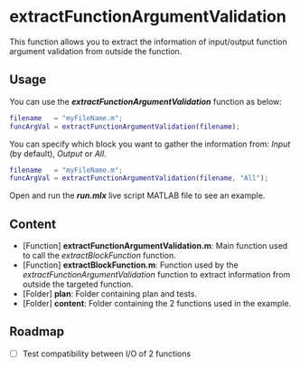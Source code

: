 # extractFunctionArgumentValidation

This function allows you to extract the information of input/output function argument validation from outside the function.  

## Usage

You can use the ***extractFunctionArgumentValidation*** function as below:
```matlab
filename   = "myFileName.m";
funcArgVal = extractFunctionArgumentValidation(filename);
```
  
You can specify which block you want to gather the information from: *Input* (by default), *Output* or *All*. 
```matlab
filename   = "myFileName.m";
funcArgVal = extractFunctionArgumentValidation(filename, "All");
```
  
Open and run the ***run.mlx*** live script MATLAB file to see an example.

## Content
- [Function] **extractFunctionArgumentValidation.m**: Main function used to call the *extractBlockFunction* function.
- [Function] **extractBlockFunction.m**:              Function used by the *extractFunctionArgumentValidation* function to extract information from outside the targeted function.
- [Folder] **plan**:                                  Folder containing plan and tests.
- [Folder] **content**:                               Folder containing the 2 functions used in the example.

## Roadmap
- [ ] Test compatibility between I/O of 2 functions 



